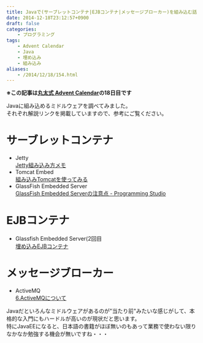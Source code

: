 ```yaml
---
title: Javaで(サーブレットコンテナ|EJBコンテナ|メッセージブローカー)を組み込む話
date: 2014-12-18T23:12:57+0900
draft: false
categories: 
    - プログラミング
tags:
    - Advent Calendar
    - Java
    - 埋め込み
    - 組み込み
aliases:
    - /2014/12/18/154.html
---
```


<p><strong>※この記事は<a href="http://www.adventar.org/calendars/402">丸太式 Advent Calendar</a>の18日目です</strong></p>
<p>Javaに組み込めるミドルウェアを調べてみました。<br>
それぞれ解説リンクを掲載していますので、参考にご覧ください。</p>
<h1>サーブレットコンテナ</h1>
<ul>
<li>Jetty<br>
<a href="http://qiita.com/opengl-8080/items/673bfbfeebe6c6db8578">Jetty組み込み方メモ</a></li>
<li>Tomcat Embed<br>
<a href="http://d.hatena.ne.jp/Kazuhira/20130720/1374308271">組み込みTomcatを使ってみる</a></li>
<li>GlassFish Embedded Server<br>
<a href="http://www.coppermine.jp/docs/programming/2014/12/attention-glassfish-embedded-server.html">GlassFish Embedded Serverの注意点 - Programming Studio</a></li>
</ul>
<h1>EJBコンテナ</h1>
<ul>
<li>Glassfish Embedded Server(2回目<br>
<a href="http://www.coppermine.jp/docs/programming/2011/11/embedded-ejb.html">埋め込みEJBコンテナ</a></li>
</ul>
<h1>メッセージブローカー</h1>
<ul>
<li>ActiveMQ<br>
<a href="http://www.techscore.com/tech/Java/JavaEE/JMS/6/">6.ActiveMQについて</a></li>
</ul>
<p>Javaだといろんなミドルウェアがあるのが"当たり前"みたいな感じがして、本格的な入門にもハードルが高いのが現状だと思います。<br>
特にJavaEEになると、日本語の書籍がほぼ無いのもあって業務で使わない限りなかなか勉強する機会が無いですね・・・</p>
